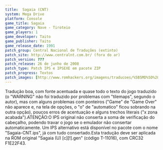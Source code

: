 ```yaml
---
title:  Sagaia (CNT)
system: Mega Drive
platform: Console
game_title: Sagaia
game_category: Nave - Tiroteio
game_players: 1
game_developer: Taito
game_publisher: Taito
game_release_date: 1991
patch_group: Central Nacional de Traduções (extinto)
patch_site: http://www.centralnt.com.br/ (fora do ar)
patch_version: ???
patch_release: 26 de junho de 2008
patch_type: Patch IPS e IPSEXE em pacote ZIP
patch_progress: Textos
patch_images: [http://www.romhackers.org/imagens/traducoes/%5BSMD%5D%20Sagaia%20-%20CNT%20-%201.png,http://www.romhackers.org/imagens/traducoes/%5BSMD%5D%20Sagaia%20-%20CNT%20-%202.png,http://www.romhackers.org/imagens/traducoes/%5BSMD%5D%20Sagaia%20-%20CNT%20-%203.png]
---
```

Tradução boa, com fonte acentuada e quase todo o texto do jogo traduzido (o "WARNING" não foi traduzido por problemas com "tilemaps", segundo o autor), mas com alguns problemas com ponteiros ("Game" de "Game Over" não aparece e, na tela de opções, o "o" de "automatico" ficou sobrando na outra opção), poucos erros de acentuação e alguns trechos literais ("x zona acabada").ATENÇÃO:O IPS original não conserta a soma de verificação do cabeçalho, podendo travar o jogo se o emulador não consertar automaticamente. Um IPS alternativo está disponível no pacote com o nome "Sagaia-CNT.ips", já com tudo consertado.Esta tradução deve ser aplicada na ROM original "Sagaia (U) [c][!].gen" (código T-11016), com CRC32 F1E22F43.